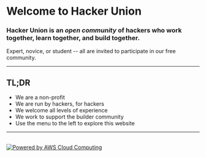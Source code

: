 # Welcome to Hacker Union

### Hacker Union is an *open community* of hackers who work together, learn together, and build together.

Expert, novice, or student -- all are invited to participate in our free community.

----

## TL;DR

 - We are a non-profit
 - We are run by hackers, for hackers
 - We welcome all levels of experience
 - We work to support the builder community
 - Use the menu to the left to explore this website

----

<br />
<a href="http://aws.amazon.com/what-is-cloud-computing"><img src="http://awsmedia.s3.amazonaws.com/AWS_Logo_PoweredBy_127px.png" alt="Powered by AWS Cloud Computing"></a>
